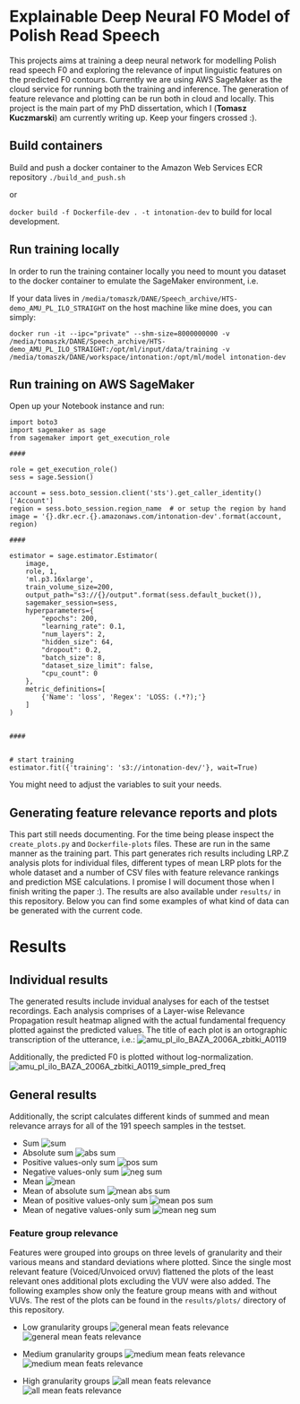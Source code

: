 # Explainable Deep Neural F0 Model of Polish Read Speech
This projects aims at training a deep neural network for modelling Polish read speech F0 and exploring the relevance of input linguistic features on the predicted F0 contours.
Currently we are using AWS SageMaker as the cloud service for running both the training and inference. The generation of feature relevance and plotting can be run both in cloud and locally.
This project is the main part of my PhD dissertation, which I (**Tomasz Kuczmarski**) am currently writing up. Keep your fingers crossed :).

## Build containers
Build and push a docker container to the Amazon Web Services ECR repository
`./build_and_push.sh`

or 

`docker build -f Dockerfile-dev . -t intonation-dev`
to build for local development.

## Run training locally
In order to run the training container locally you need to mount you dataset to the docker container to emulate the SageMaker environment, i.e.

If your data lives in `/media/tomaszk/DANE/Speech_archive/HTS-demo_AMU_PL_ILO_STRAIGHT` on the host machine like mine does, you can simply:

`docker run -it --ipc="private" --shm-size=8000000000 -v /media/tomaszk/DANE/Speech_archive/HTS-demo_AMU_PL_ILO_STRAIGHT:/opt/ml/input/data/training -v /media/tomaszk/DANE/workspace/intonation:/opt/ml/model intonation-dev`

## Run training on AWS SageMaker

Open up your Notebook instance and run:
```
import boto3
import sagemaker as sage
from sagemaker import get_execution_role

####

role = get_execution_role()
sess = sage.Session()

account = sess.boto_session.client('sts').get_caller_identity()['Account']
region = sess.boto_session.region_name  # or setup the region by hand
image = '{}.dkr.ecr.{}.amazonaws.com/intonation-dev'.format(account, region)

####

estimator = sage.estimator.Estimator(
    image,
    role, 1,
    'ml.p3.16xlarge',
    train_volume_size=200,
    output_path="s3://{}/output".format(sess.default_bucket()),
    sagemaker_session=sess,
    hyperparameters={
        "epochs": 200,
        "learning_rate": 0.1,
        "num_layers": 2,
        "hidden_size": 64,
        "dropout": 0.2,
        "batch_size": 8,
        "dataset_size_limit": false,
        "cpu_count": 0
    },
    metric_definitions=[
        {'Name': 'loss', 'Regex': 'LOSS: (.*?);'}
    ]
)


####


# start training
estimator.fit({'training': 's3://intonation-dev/'}, wait=True)

```

You might need to adjust the variables to suit your needs.


## Generating feature relevance reports and plots
This part still needs documenting. For the time being please inspect the `create_plots.py` and `Dockerfile-plots` files. These are run in the same manner as the training part. This part generates rich results including LRP.Z analysis plots for individual files, different types of mean LRP plots for the whole dataset and a number of CSV files with feature relevance rankings and prediction MSE calculations. I promise I will document those when I finish writing the paper :).
The results are also available under `results/` in this repository. Below you can find some examples of what kind of data can be generated with the current code.

# Results

## Individual results
The generated results include invidual analyses for each of the testset recordings. Each analysis comprises of a Layer-wise Relevance Propagation result heatmap aligned with the actual fundamental frequency plotted against the predicted values. The title of each plot is an ortographic transcription of the utterance, i.e.:
![amu_pl_ilo_BAZA_2006A_zbitki_A0119](https://github.com/mrslacklines/intonation_synthesis/blob/master/intonation_synthesis/results/plots/individual/amu_pl_ilo_BAZA_2006A_zbitki_A0119.png)

Additionally, the predicted F0 is plotted without log-normalization.
![amu_pl_ilo_BAZA_2006A_zbitki_A0119_simple_pred_freq](https://github.com/mrslacklines/intonation_synthesis/blob/master/intonation_synthesis/results/plots/individual/amu_pl_ilo_BAZA_2006A_zbitki_A0119_simple_pred_freq.png)

## General results
Additionally, the script calculates different kinds of summed and mean relevance arrays for all of the 191 speech samples in the testset.
* Sum
![sum](https://github.com/mrslacklines/intonation_synthesis/blob/master/intonation_synthesis/results/plots/sum.png)
* Absolute sum
![abs sum](https://github.com/mrslacklines/intonation_synthesis/blob/master/intonation_synthesis/results/plots/absolute_sum.png)
* Positive values-only sum
![pos sum](https://github.com/mrslacklines/intonation_synthesis/blob/master/intonation_synthesis/results/plots/positive_values_sum.png)
* Negative values-only sum
![neg sum](https://github.com/mrslacklines/intonation_synthesis/blob/master/intonation_synthesis/results/plots/negative_values_sum.png)
* Mean
![mean](https://github.com/mrslacklines/intonation_synthesis/blob/master/intonation_synthesis/results/plots/mean_(sum).png)
* Mean of absolute sum
![mean abs sum](https://github.com/mrslacklines/intonation_synthesis/blob/master/intonation_synthesis/results/plots/mean_(absolute_sum).png)
* Mean of positive values-only sum
![mean pos sum](https://github.com/mrslacklines/intonation_synthesis/blob/master/intonation_synthesis/results/plots/mean_(positive_only_sum).png)
* Mean of negative values-only sum
![mean neg sum](https://github.com/mrslacklines/intonation_synthesis/blob/master/intonation_synthesis/results/plots/mean_(negative_only_sum).png)

### Feature group relevance
Features were grouped into groups on three levels of granularity and their various means and standard deviations where plotted. Since the single most relevant feature (Voiced/Unvoiced or`VUV`) flattened the plots of the least relevant ones additional plots excluding the VUV were also added.
The following examples show only the feature group means with and without VUVs. The rest of the plots can be found in the `results/plots/` directory of this repository.

* Low granularity groups
![general mean feats relevance](https://github.com/mrslacklines/intonation_synthesis/blob/master/intonation_synthesis/results/plots/feature_relevance_ranking_-_mean_(sum)_-_general.png)
![general mean feats relevance](https://github.com/mrslacklines/intonation_synthesis/blob/master/intonation_synthesis/results/plots/feature_relevance_ranking_-_mean_(sum)_-_general_-_no_vuv.png)


* Medium granularity groups
![medium mean feats relevance](https://github.com/mrslacklines/intonation_synthesis/blob/master/intonation_synthesis/results/plots/feature_relevance_ranking_-_mean_(sum)_-_detailed.png)
![medium mean feats relevance](https://github.com/mrslacklines/intonation_synthesis/blob/master/intonation_synthesis/results/plots/feature_relevance_ranking_-_mean_(sum)_-_detailed_-_no_vuv.png)


* High granularity groups
![all mean feats relevance](https://github.com/mrslacklines/intonation_synthesis/blob/master/intonation_synthesis/results/plots/feature_relevance_ranking_-_mean_(sum)_-_all.png)
![all mean feats relevance](https://github.com/mrslacklines/intonation_synthesis/blob/master/intonation_synthesis/results/plots/feature_relevance_ranking_-_mean_(sum)_-_all_-_no_vuv.png)
